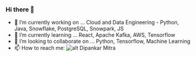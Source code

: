 ### Hi there 👋


- 🔭 I’m currently working on ... Cloud and Data Engineering - Python, Java, Snowflake, PostgreSQL, Snowpark, JS
- 🌱 I’m currently learning ... React, Apache Kafka, AWS, Tensorflow
- 👯 I’m looking to collaborate on ... Python, Tensorflow, Machine Learning
- 📫 How to reach me: ![alt Dipankar Mitra](https://commons.wikimedia.org/wiki/File:LinkedIn_logo_initials.png)

